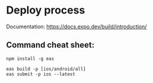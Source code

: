 # Deploy process

Documentation: https://docs.expo.dev/build/introduction/

## Command cheat sheet:  
`npm install -g eas`  

`eas build -p [ios/android/all]`  
`eas submit -p ios --latest`

